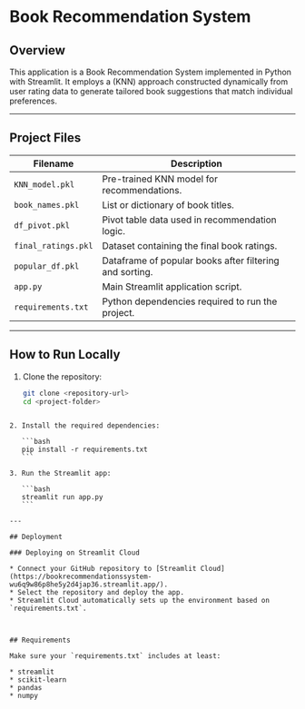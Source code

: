 # Book Recommendation System

## Overview

This application is a Book Recommendation System implemented in Python with Streamlit. It employs a (KNN) approach constructed dynamically from user rating data to generate tailored book suggestions that match individual preferences.


---

## Project Files

| Filename                | Description                                     |
|-------------------------|------------------------------------------------|
| `KNN_model.pkl`         | Pre-trained KNN model for recommendations.     |
| `book_names.pkl`        | List or dictionary of book titles.              |
| `df_pivot.pkl`          | Pivot table data used in recommendation logic. |
| `final_ratings.pkl`     | Dataset containing the final book ratings.      |
| `popular_df.pkl`        | Dataframe of popular books after filtering and sorting. |
| `app.py`                | Main Streamlit application script.               |
| `requirements.txt`      | Python dependencies required to run the project.|

---

## How to Run Locally

1. Clone the repository:

   ```bash
   git clone <repository-url>
   cd <project-folder>
````

2. Install the required dependencies:

   ```bash
   pip install -r requirements.txt
   ```

3. Run the Streamlit app:

   ```bash
   streamlit run app.py
   ```

---

## Deployment

### Deploying on Streamlit Cloud

* Connect your GitHub repository to [Streamlit Cloud](https://bookrecommendationssystem-wu6q9w86p8he5y2d4jap36.streamlit.app/).
* Select the repository and deploy the app.
* Streamlit Cloud automatically sets up the environment based on `requirements.txt`.



## Requirements

Make sure your `requirements.txt` includes at least:

* streamlit
* scikit-learn
* pandas
* numpy








